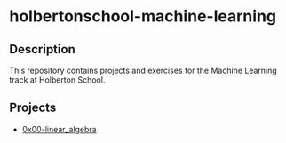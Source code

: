 # holbertonschool-machine-learning

## Description

This repository contains projects and exercises for the Machine Learning track at Holberton School.

## Projects

* [0x00-linear_algebra](./math/0x00-linear_algebra)

